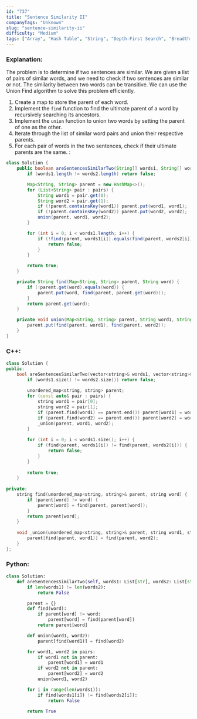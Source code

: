 ```yaml
---
id: "737"
title: "Sentence Similarity II"
companyTags: "Unknown"
slug: "sentence-similarity-ii"
difficulty: "Medium"
tags: ["Array", "Hash Table", "String", "Depth-First Search", "Breadth-First Search", "Union Find"]
---
```


### Explanation:

The problem is to determine if two sentences are similar. We are given a list of pairs of similar words, and we need to check if two sentences are similar or not. The similarity between two words can be transitive. We can use the Union Find algorithm to solve this problem efficiently.

1. Create a map to store the parent of each word.
2. Implement the `find` function to find the ultimate parent of a word by recursively searching its ancestors.
3. Implement the `union` function to union two words by setting the parent of one as the other.
4. Iterate through the list of similar word pairs and union their respective parents.
5. For each pair of words in the two sentences, check if their ultimate parents are the same.
:
```java
class Solution {
    public boolean areSentencesSimilarTwo(String[] words1, String[] words2, List<List<String>> pairs) {
        if (words1.length != words2.length) return false;

        Map<String, String> parent = new HashMap<>();
        for (List<String> pair : pairs) {
            String word1 = pair.get(0);
            String word2 = pair.get(1);
            if (!parent.containsKey(word1)) parent.put(word1, word1);
            if (!parent.containsKey(word2)) parent.put(word2, word2);
            union(parent, word1, word2);
        }

        for (int i = 0; i < words1.length; i++) {
            if (!find(parent, words1[i]).equals(find(parent, words2[i]))) {
                return false;
            }
        }

        return true;
    }

    private String find(Map<String, String> parent, String word) {
        if (!parent.get(word).equals(word)) {
            parent.put(word, find(parent, parent.get(word)));
        }
        return parent.get(word);
    }

    private void union(Map<String, String> parent, String word1, String word2) {
        parent.put(find(parent, word1), find(parent, word2));
    }
}
```

### C++:
```cpp
class Solution {
public:
    bool areSentencesSimilarTwo(vector<string>& words1, vector<string>& words2, vector<vector<string>>& pairs) {
        if (words1.size() != words2.size()) return false;
        
        unordered_map<string, string> parent;
        for (const auto& pair : pairs) {
            string word1 = pair[0];
            string word2 = pair[1];
            if (parent.find(word1) == parent.end()) parent[word1] = word1;
            if (parent.find(word2) == parent.end()) parent[word2] = word2;
            _union(parent, word1, word2);
        }
        
        for (int i = 0; i < words1.size(); i++) {
            if (find(parent, words1[i]) != find(parent, words2[i])) {
                return false;
            }
        }
        
        return true;
    }
    
private:
    string find(unordered_map<string, string>& parent, string word) {
        if (parent[word] != word) {
            parent[word] = find(parent, parent[word]);
        }
        return parent[word];
    }
    
    void _union(unordered_map<string, string>& parent, string word1, string word2) {
        parent[find(parent, word1)] = find(parent, word2);
    }
};
```

### Python:
```python
class Solution:
    def areSentencesSimilarTwo(self, words1: List[str], words2: List[str], pairs: List[List[str]]) -> bool:
        if len(words1) != len(words2):
            return False

        parent = {}
        def find(word):
            if parent[word] != word:
                parent[word] = find(parent[word])
            return parent[word]

        def union(word1, word2):
            parent[find(word1)] = find(word2)

        for word1, word2 in pairs:
            if word1 not in parent:
                parent[word1] = word1
            if word2 not in parent:
                parent[word2] = word2
            union(word1, word2)

        for i in range(len(words1)):
            if find(words1[i]) != find(words2[i]):
                return False

        return True
```